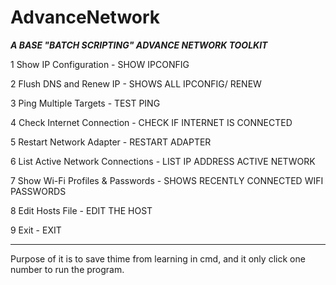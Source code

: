 # AdvanceNetwork

***A BASE "BATCH SCRIPTING" ADVANCE NETWORK TOOLKIT***

1  Show IP Configuration - SHOW IPCONFIG

2  Flush DNS and Renew IP - SHOWS ALL IPCONFIG/ RENEW

3  Ping Multiple Targets - TEST PING

4  Check Internet Connection - CHECK IF INTERNET IS CONNECTED

5  Restart Network Adapter - RESTART ADAPTER

6  List Active Network Connections - LIST IP ADDRESS ACTIVE NETWORK

7  Show Wi-Fi Profiles & Passwords - SHOWS RECENTLY CONNECTED WIFI PASSWORDS

8  Edit Hosts File - EDIT THE HOST 

9  Exit - EXIT

*******



Purpose of it is to save thime from learning in cmd, and it only click one number to run the program.
